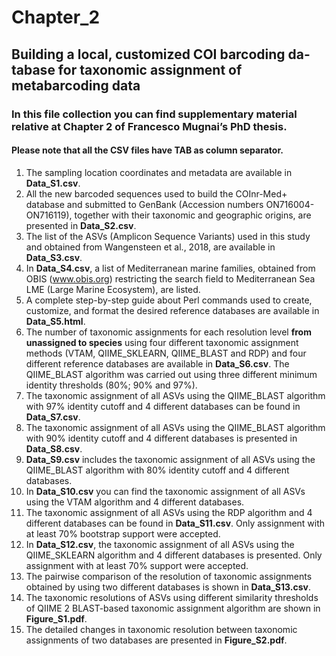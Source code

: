 # Chapter_2
## Building a local, customized COI barcoding da-tabase for taxonomic assignment of metabarcoding data
### In this file collection you can find supplementary material relative at Chapter 2 of Francesco Mugnai’s PhD thesis.
#### Please note that all the CSV files have TAB as column separator.
1. The sampling location coordinates and metadata are available in **Data_S1.csv**.
2. All the new barcoded sequences used to build the COInr-Med+ database and submitted to GenBank (Accession numbers ON716004-ON716119), together with their taxonomic and geographic origins, are presented in **Data_S2.csv**.
3. The list of the ASVs (Amplicon Sequence Variants) used in this study and obtained from Wangensteen et al., 2018, are available in **Data_S3.csv**.
4. In **Data_S4.csv**, a list of Mediterranean marine families, obtained from OBIS (www.obis.org) restricting the search field to Mediterranean Sea LME (Large Marine Ecosystem), are listed.
5. A complete step-by-step guide about Perl commands used to create, customize, and format the desired reference databases are available in **Data_S5.html**.
6. The number of taxonomic assignments for each resolution level **from unassigned to species** using four different taxonomic assignment methods (VTAM, QIIME_SKLEARN, QIIME_BLAST and RDP) and four different reference databases are available in **Data_S6.csv**. The QIIME_BLAST algorithm was carried out using three different minimum identity thresholds (80%; 90% and 97%).
7. The taxonomic assignment of all ASVs using the QIIME_BLAST algorithm with 97% identity cutoff and 4 different databases can be found in **Data_S7.csv**.
8. The taxonomic assignment of all ASVs using the QIIME_BLAST algorithm with 90% identity cutoff and 4 different databases is presented in **Data_S8.csv**.
9. **Data_S9.csv** includes the taxonomic assignment of all ASVs using the QIIME_BLAST algorithm with 80% identity cutoff and 4 different databases.
10. In **Data_S10.csv** you can find the taxonomic assignment of all ASVs using the VTAM algorithm and 4 different databases.
11. The taxonomic assignment of all ASVs using the RDP algorithm and 4 different databases can be found in **Data_S11.csv**. Only assignment with at least 70% bootstrap support were accepted.
12. In **Data_S12.csv**, the taxonomic assignment of all ASVs using the QIIME_SKLEARN algorithm and 4 different databases is presented. Only assignment with at least 70% support were accepted.
13. The pairwise comparison of the resolution of taxonomic assignments obtained by using two different databases is shown in **Data_S13.csv**.
14. The taxonomic resolutions of ASVs using different similarity thresholds of QIIME 2 BLAST-based taxonomic assignment algorithm are shown in **Figure_S1.pdf**.
15. The detailed changes in taxonomic resolution between taxonomic assignments of two databases are presented in  **Figure_S2.pdf**.
